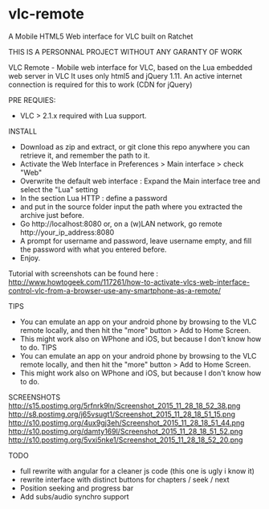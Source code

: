 # vlc-remote
A Mobile HTML5 Web interface for VLC built on Ratchet

THIS IS A PERSONNAL PROJECT WITHOUT ANY GARANTY OF WORK

VLC Remote - Mobile web interface for VLC, based on the Lua embedded web server in VLC
It uses only html5 and jQuery 1.11.
An active internet connection is required for this to work (CDN for jQuery)

PRE REQUIES:
* VLC > 2.1.x required with Lua support.

INSTALL
* Download as zip and extract, or git clone this repo anywhere you can retrieve it, and remember the path to it.
* Activate the Web Interface in Preferences > Main interface > check "Web"
* Overwrite the default web interface : Expand the Main interface tree and select the "Lua" setting
* In the section Lua HTTP : define a password
* and put in the source folder input the path where you extracted the archive just before.
* Go http://localhost:8080 or, on a (w)LAN network, go remote 
http://your_ip_address:8080
* A prompt for username and password, leave username empty, and fill the password with what you entered before.
* Enjoy.

Tutorial with screenshots can be found here : 
http://www.howtogeek.com/117261/how-to-activate-vlcs-web-interface-control-vlc-from-a-browser-use-any-smartphone-as-a-remote/

TIPS 
* You can emulate an app on your android phone by browsing to the VLC remote locally,
and then hit the "more" button > Add to Home Screen.
* This might work also on WPhone and iOS, but because I don't know how to do.
TIPS 
* You can emulate an app on your android phone by browsing to the VLC remote locally,
and then hit the "more" button > Add to Home Screen.
* This might work also on WPhone and iOS, but because I don't know how to do.

SCREENSHOTS
http://s15.postimg.org/5rfnrk9ln/Screenshot_2015_11_28_18_52_38.png
http://s8.postimg.org/j65vsugt1/Screenshot_2015_11_28_18_51_15.png
http://s10.postimg.org/4ux9gj3eh/Screenshot_2015_11_28_18_51_44.png
http://s10.postimg.org/damty169l/Screenshot_2015_11_28_18_51_52.png
http://s10.postimg.org/5vxi5nke1/Screenshot_2015_11_28_18_52_20.png

TODO
* full rewrite with angular for a cleaner js code (this one is ugly i know it)
* rewrite interface with distinct buttons for chapters / seek / next
* Position seeking and progress bar
* Add subs/audio synchro support